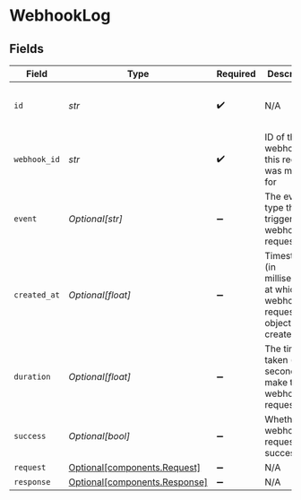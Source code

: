 # WebhookLog


## Fields

| Field                                                                    | Type                                                                     | Required                                                                 | Description                                                              | Example                                                                  |
| ------------------------------------------------------------------------ | ------------------------------------------------------------------------ | ------------------------------------------------------------------------ | ------------------------------------------------------------------------ | ------------------------------------------------------------------------ |
| `id`                                                                     | *str*                                                                    | :heavy_check_mark:                                                       | N/A                                                                      | de7818e7-610a-4057-8f6f-b785dc1e6f88                                     |
| `webhook_id`                                                             | *str*                                                                    | :heavy_check_mark:                                                       | ID of the webhook this request was made for                              | de7818e7-610a-4057-8f6f-b785dc1e6f88                                     |
| `event`                                                                  | *Optional[str]*                                                          | :heavy_minus_sign:                                                       | The event type that triggered the webhook request                        | stream.started                                                           |
| `created_at`                                                             | *Optional[float]*                                                        | :heavy_minus_sign:                                                       | Timestamp (in milliseconds) at which webhook request object was<br/>created<br/> | 1587667174725                                                            |
| `duration`                                                               | *Optional[float]*                                                        | :heavy_minus_sign:                                                       | The time taken (in seconds) to make the webhook request                  | 0.5                                                                      |
| `success`                                                                | *Optional[bool]*                                                         | :heavy_minus_sign:                                                       | Whether the webhook request was successful                               | true                                                                     |
| `request`                                                                | [Optional[components.Request]](../../models/components/request.md)       | :heavy_minus_sign:                                                       | N/A                                                                      |                                                                          |
| `response`                                                               | [Optional[components.Response]](../../models/components/response.md)     | :heavy_minus_sign:                                                       | N/A                                                                      |                                                                          |